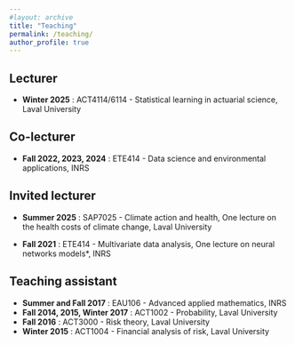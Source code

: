 ```yaml
---
#layout: archive
title: "Teaching"
permalink: /teaching/
author_profile: true
---
```


Lecturer
----------

* **Winter 2025** : ACT4114/6114 - Statistical learning in actuarial science, Laval University

Co-lecturer
----------

* **Fall 2022, 2023, 2024** : ETE414 - Data science and environmental applications, INRS

Invited lecturer
----------

* **Summer 2025** : SAP7025 - Climate action and health, One lecture on the health costs of climate change,  Laval University

* **Fall 2021** : ETE414 - Multivariate data analysis, One lecture on neural networks models*, INRS


Teaching assistant
-----------

* **Summer and Fall 2017** : EAU106 - Advanced applied mathematics, INRS
* **Fall 2014, 2015, Winter 2017** : ACT1002 - Probability, Laval University
* **Fall 2016** : ACT3000 - Risk theory, Laval University
* **Winter 2015** : ACT1004 - Financial analysis of risk, Laval University
